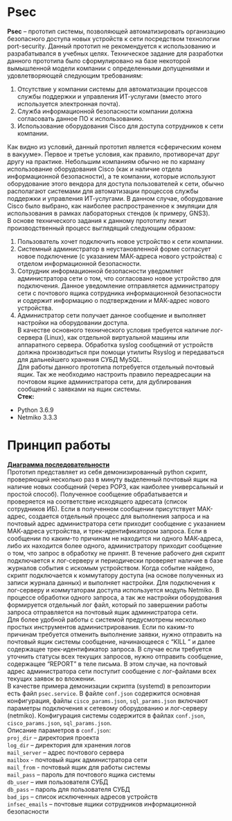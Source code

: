 # Psec
**Psec** – прототип системы, позволяющей автоматизировать организацию безопасного доступа новых устройств к сети посредством технологии port-security.
Данный прототип не рекомендуется к использованию и разрабатывался в учебных целях.
Техническое задание для разработки данного прототипа было сформулировано на базе некоторой вымышленной модели компании с определенными допущениями и удовлетворяющей следующим требованиям:  
1.	Отсутствие у компании системы для автоматизации процессов службы поддержки и управления ИТ-услугами (вместо этого используется электронная почта).
2.	Служба информационной безопасности компании должна согласовать данное ПО к использованию.
3.	Использование оборудования Cisco для доступа сотрудников к сети компании.  

Как видно из условий, данный прототип является «сферическим конем в вакууме». Первое и третье условия, как правило, противоречат друг другу на практике. Небольшим компаниям обычно не по карману использование оборудования Cisco (как и наличие отдела информационной безопасности), а те компании, которые используют оборудование этого вендора для доступа пользователей к сети, обычно располагают системами для автоматизации процессов службы поддержки и управления ИТ-услугами. В данном случае, оборудование Cisco было выбрано, как наиболее распространенное к эмуляции для использования в рамках лабораторных стендов (к примеру, GNS3).  
В основе технического задания к данному прототипу лежит производственный процесс выглядящий следующим образом:
1.	Пользователь хочет подключить новое устройство к сети компании.
2.	Системный администратор в неустановленной форме согласует новое подключение (с указанием МАК-адреса нового устройства) с отделом информационной безопасности.
3.	Сотрудник информационной безопасности уведомляет администратора сети о том, что согласовано новое устройство для подключения. Данное уведомление отправляется администратору сети с почтового ящика сотрудника информационной безопасности и содержит информацию о подтверждении и МАК-адрес нового устройства.
4.	Администратор сети получает данное сообщение и выполняет настройки на оборудовании доступа.  
В качестве основного технического условия требуется наличие лог-сервера (Linux), как отдельной виртуальной машины или аппаратного сервера. Обработка syslog сообщений от устройств  должна производиться при помощи утилиты Rsyslog и передаваться для дальнейшего хранения СУБД MySQL.  
Для работы данного прототипа потребуется отдельный почтовый ящик. Так же необходимо настроить правило переадресации на почтовом ящике администратора сети, для дублирования сообщений с заявками на ящик системы.  
**Стек:**
- Python 3.6.9
- Netmiko 3.3.3  
# Принцип работы
**[Диаграмма последовательности](https://github.com/5lunk/psec/blob/main/psec.svg)**   
Прототип представляет из себя демонизированный python скрипт, проверяющий несколько раз в минуту выделенный почтовый ящик на наличие новых сообщений (через POP3, как наиболее универсальный и простой способ). Полученное сообщение обрабатывается и проверяется на соответствие исходящего адресата (список сотрудников ИБ). Если в полученном сообщении присутствует МАК-адрес, создается отдельный процесс для выполнения запроса и на почтовый адрес администратора сети приходит сообщение с указанием МАК-адреса устройства, и трек-идентификатором запроса. Если в сообщении по каким-то причинам не находится ни одного МАК-адреса, либо их находится более одного, администратору приходит сообщение о том, что запрос в обработку не принят. В течение рабочего дня скрипт подключается к лог-серверу и периодически проверяет наличие в базе журналов события с искомым устройством. Когда событие найдено, скрипт подключается к коммутатору доступа (на основе полученных из записи журнала данных) и выполняет настройки. Для подключения к лог-серверу и коммутаторам доступа используется модуль Netmiko. В процессе обработки одного запроса, а так же настройки оборудования формируется отдельный лог файл, который по завершении работы запроса отправляется на почтовый ящик администратора сети.  
Для более удобной работы с системой предусмотрены несколько простых инструментов администрирования. Если по каким-то причинам требуется отменить выполнение заявки, нужно отправить на почтовый ящик системы сообщение, начинающееся с “KILL ” и далее содержащее трек-идентификатор запроса. В случае если требуется уточнить статусы всех текущих запросов, нужно отправить сообщение, содержащее “REPORT” в теле письма. В этом случае, на почтовый адрес администратора сети поступит сообщение с лог-файлами всех текущих заявок во вложении.  
В качестве примера демонизации скрипта (systemd) в репозитории есть файл `psec.service`. В файле `conf.json` содержится основная конфигурация, файлы `cisco_params.json`, `sql_params.json` включают параметры подключения к сетевому оборудованию и лог-серверу (netmiko). Конфигурация системы содержится в файлах `conf.json`, `cisco_params.json`, `sql_params.json`.  
Описание параметров в `conf.json`:  
`proj_dir` – директория проекта  
`log_dir` – директория для хранения логов  
`mail_server` – адрес почтового сервера  
`mailbox` - почтовый ящик администратора сети  
`mail_from` - почтовый ящик для работы системы  
`mail_pass` – пароль для почтового ящика системы  
`db_user` – имя пользователя СУБД  
`db_pass` – пароль для пользователя СУБД  
`bad_ips` – список исключенных адресов устройств  
`infsec_emails` – почтовые ящики сотрудников информационной безопасности  
